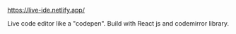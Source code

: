 https://live-ide.netlify.app/

Live code editor like a "codepen". Build with React js and codemirror library.
